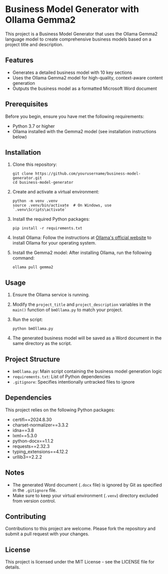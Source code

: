 # Business Model Generator with Ollama Gemma2

This project is a Business Model Generator that uses the Ollama Gemma2 language model to create comprehensive business models based on a project title and description.

## Features

- Generates a detailed business model with 10 key sections
- Uses the Ollama Gemma2 model for high-quality, context-aware content generation
- Outputs the business model as a formatted Microsoft Word document

## Prerequisites

Before you begin, ensure you have met the following requirements:

- Python 3.7 or higher
- Ollama installed with the Gemma2 model (see installation instructions below)

## Installation

1. Clone this repository:
   ```
   git clone https://github.com/yourusername/business-model-generator.git
   cd business-model-generator
   ```

2. Create and activate a virtual environment:
   ```
   python -m venv .venv
   source .venv/bin/activate  # On Windows, use `.venv\Scripts\activate`
   ```

3. Install the required Python packages:
   ```
   pip install -r requirements.txt
   ```

4. Install Ollama:
   Follow the instructions at [Ollama's official website](https://ollama.ai/download) to install Ollama for your operating system.

5. Install the Gemma2 model:
   After installing Ollama, run the following command:
   ```
   ollama pull gemma2
   ```

## Usage

1. Ensure the Ollama service is running.

2. Modify the `project_title` and `project_description` variables in the `main()` function of `bmOllama.py` to match your project.

3. Run the script:
   ```
   python bmOllama.py
   ```

4. The generated business model will be saved as a Word document in the same directory as the script.

## Project Structure

- `bmOllama.py`: Main script containing the business model generation logic
- `requirements.txt`: List of Python dependencies
- `.gitignore`: Specifies intentionally untracked files to ignore

## Dependencies

This project relies on the following Python packages:

- certifi==2024.8.30
- charset-normalizer==3.3.2
- idna==3.8
- lxml==5.3.0
- python-docx==1.1.2
- requests==2.32.3
- typing_extensions==4.12.2
- urllib3==2.2.2

## Notes

- The generated Word document (`.docx` file) is ignored by Git as specified in the `.gitignore` file.
- Make sure to keep your virtual environment (`.venv`) directory excluded from version control.

## Contributing

Contributions to this project are welcome. Please fork the repository and submit a pull request with your changes.

## License

This project is licensed under the MIT License - see the LICENSE file for details.
